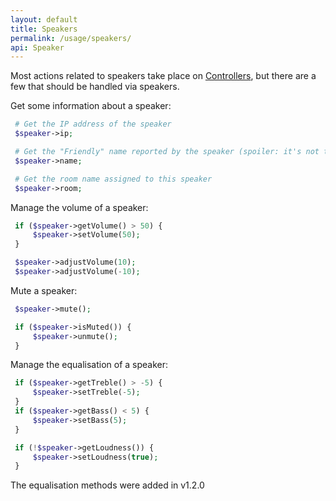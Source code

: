 ```yaml
---
layout: default
title: Speakers
permalink: /usage/speakers/
api: Speaker
---
```


Most actions related to speakers take place on [Controllers](../../controllers/play-some-music/), but there are a few that should be handled via speakers.

Get some information about a speaker:

~~~php
 # Get the IP address of the speaker
 $speaker->ip;

 # Get the "Friendly" name reported by the speaker (spoiler: it's not that friendly)
 $speaker->name;

 # Get the room name assigned to this speaker
 $speaker->room;
~~~


Manage the volume of a speaker:

~~~php
 if ($speaker->getVolume() > 50) {
     $speaker->setVolume(50);
 }

 $speaker->adjustVolume(10);
 $speaker->adjustVolume(-10);
~~~


Mute a speaker:

~~~php
 $speaker->mute();

 if ($speaker->isMuted()) {
     $speaker->unmute();
 }
~~~


Manage the equalisation of a speaker:

~~~php
 if ($speaker->getTreble() > -5) {
     $speaker->setTreble(-5);
 }
 if ($speaker->getBass() < 5) {
     $speaker->setBass(5);
 }

 if (!$speaker->getLoudness()) {
     $speaker->setLoudness(true);
 }
~~~

<p class="message-info">The equalisation methods were added in v1.2.0</p>
